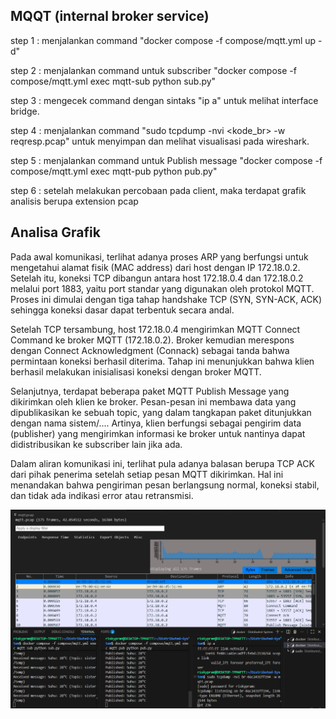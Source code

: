 ## MQQT (internal broker service)

step 1 : menjalankan command "docker compose -f compose/mqtt.yml up -d"  

step 2 : menjalankan command untuk subscriber "docker compose -f compose/mqtt.yml exec mqtt-sub python sub.py" 

step 3 : mengecek command dengan sintaks "ip a" untuk melihat interface bridge.

step 4 : menjalankan command "sudo tcpdump -nvi <kode_br> -w reqresp.pcap" untuk menyimpan dan melihat visualisasi pada wireshark.

step 5 : menjalankan command untuk Publish message "docker compose -f compose/mqtt.yml exec mqtt-pub python pub.py"

step 6 : setelah melakukan percobaan pada client, maka terdapat grafik analisis berupa extension pcap

## Analisa Grafik
Pada awal komunikasi, terlihat adanya proses ARP yang berfungsi untuk mengetahui alamat fisik (MAC address) dari host dengan IP 172.18.0.2. Setelah itu, koneksi TCP dibangun antara host 172.18.0.4 dan 172.18.0.2 melalui port 1883, yaitu port standar yang digunakan oleh protokol MQTT. Proses ini dimulai dengan tiga tahap handshake TCP (SYN, SYN-ACK, ACK) sehingga koneksi dasar dapat terbentuk secara andal.

Setelah TCP tersambung, host 172.18.0.4 mengirimkan MQTT Connect Command ke broker MQTT (172.18.0.2). Broker kemudian merespons dengan Connect Acknowledgment (Connack) sebagai tanda bahwa permintaan koneksi berhasil diterima. Tahap ini menunjukkan bahwa klien berhasil melakukan inisialisasi koneksi dengan broker MQTT.

Selanjutnya, terdapat beberapa paket MQTT Publish Message yang dikirimkan oleh klien ke broker. Pesan-pesan ini membawa data yang dipublikasikan ke sebuah topic, yang dalam tangkapan paket ditunjukkan dengan nama sistem/.... Artinya, klien berfungsi sebagai pengirim data (publisher) yang mengirimkan informasi ke broker untuk nantinya dapat didistribusikan ke subscriber lain jika ada.

Dalam aliran komunikasi ini, terlihat pula adanya balasan berupa TCP ACK dari pihak penerima setelah setiap pesan MQTT dikirimkan. Hal ini menandakan bahwa pengiriman pesan berlangsung normal, koneksi stabil, dan tidak ada indikasi error atau retransmisi.

<img src ="image.png">